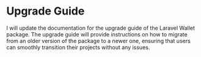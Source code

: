 # Upgrade Guide

I will update the documentation for the upgrade guide of the Laravel Wallet package. The upgrade guide will provide
instructions on how to migrate from an older version of the package to a newer one, ensuring that users can smoothly
transition their projects without any issues.